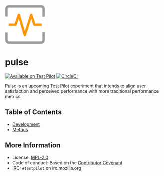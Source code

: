 ![Pulse icon](src/icons/pulse-128.png)

# pulse
[![Available on Test Pilot](https://img.shields.io/badge/available_on-Test_Pilot-0996F8.svg)](https://testpilot.firefox.com/experiments/pulse)
[![CircleCI](https://img.shields.io/circleci/project/github/RedSparr0w/node-csgo-parser.svg)](https://circleci.com/gh/mozilla/pulse)

Pulse is an upcoming [Test Pilot](https://testpilot.firefox.com) experiment that intends to align user satisfaction and perceived performance with more traditional performance metrics.


## Table of Contents

- [Development](docs/development.md)
- [Metrics](docs/metrics.md)


## More Information

- License: [MPL-2.0](LICENSE)
- Code of conduct: Based on the [Contributor Covenant](code_of_conduct.md)
- IRC: `#testpilot` on irc.mozilla.org
